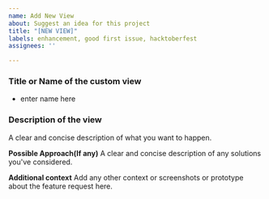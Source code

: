 ```yaml
---
name: Add New View
about: Suggest an idea for this project
title: "[NEW VIEW]"
labels: enhancement, good first issue, hacktoberfest
assignees: ''

---
```


### Title or Name of the custom view
* enter name here

### Description of the view
A clear and concise description of what you want to happen.

**Possible Approach(If any)**
A clear and concise description of any solutions you've considered.

**Additional context**
Add any other context or screenshots or prototype about the feature request here.
